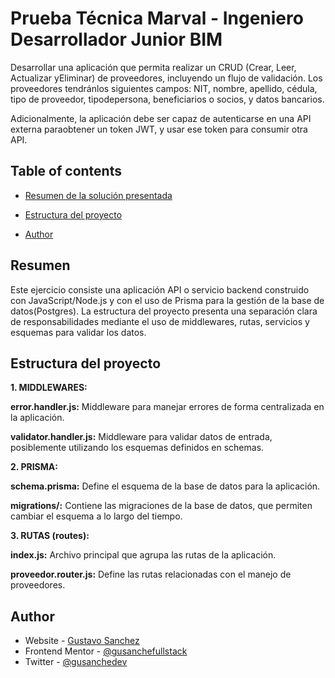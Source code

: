 # Prueba Técnica Marval - Ingeniero Desarrollador Junior BIM

Desarrollar una aplicación que permita realizar un CRUD (Crear, Leer, Actualizar yEliminar) de proveedores, incluyendo un flujo de validación. Los proveedores tendránlos siguientes campos: NIT, nombre, apellido, cédula, tipo de proveedor, tipodepersona, beneficiarios o socios, y datos bancarios.

Adicionalmente, la aplicación debe ser capaz de autenticarse en una API externa paraobtener un token JWT, y usar ese token para consumir otra API.

## Table of contents

- [Resumen de la solución presentada](#Resumen)
- [Estructura del proyecto](#Estructura)
 
- [Author](#author)


## Resumen
Este ejercicio consiste una aplicación API o servicio backend construido con JavaScript/Node.js y con el uso de Prisma para la gestión de la base de datos(Postgres). La estructura del proyecto presenta una separación clara de responsabilidades mediante el uso de middlewares, rutas, servicios y esquemas para validar los datos.

## Estructura del proyecto

**1. MIDDLEWARES:**

**error.handler.js:** Middleware para manejar errores de forma centralizada en la aplicación.

**validator.handler.js:** Middleware para validar datos de entrada, posiblemente utilizando los esquemas definidos en schemas.

**2. PRISMA:**

**schema.prisma:** Define el esquema de la base de datos para la aplicación.

**migrations/:** Contiene las migraciones de la base de datos, que permiten cambiar el esquema a lo largo del tiempo.

**3. RUTAS (routes):**

**index.js:** Archivo principal que agrupa las rutas de la aplicación.

**proveedor.router.js:** Define las rutas relacionadas con el manejo de proveedores.

## Author

- Website - [Gustavo Sanchez](https://gusanchefullstack.dev/)
- Frontend Mentor - [@gusanchefullstack](https://www.frontendmentor.io/profile/gusanchefullstack)
- Twitter - [@gusanchedev](https://twitter.com/gusanchedev)

